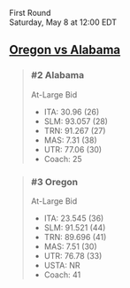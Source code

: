 First Round  
Saturday, May 8 at 12:00 EDT
## [Oregon vs Alabama](https://www.ncaa.com/game/5833400) 

> ### #2 Alabama  
> At-Large Bid  
> - ITA: 30.96 (26)  
> - SLM: 93.057 (28)  
> - TRN: 91.267 (27)  
> - MAS: 7.31 (38)  
> - UTR: 77.06 (30)  
> - Coach: 25  

> ### #3 Oregon  
> At-Large Bid  
> - ITA: 23.545 (36)  
> - SLM: 91.521 (44)  
> - TRN: 89.696 (41)  
> - MAS: 7.51 (30)  
> - UTR: 76.78 (33)  
> - USTA: NR  
> - Coach: 41  